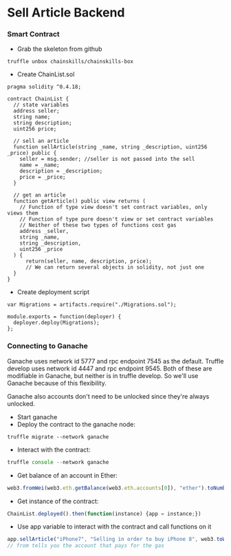 # Sell Article Backend

### Smart Contract
* Grab the skeleton from github
```
truffle unbox chainskills/chainskills-box
```
* Create ChainList.sol
```solidity
pragma solidity ^0.4.18;

contract ChainList {
  // state variables
  address seller;
  string name;
  string description;
  uint256 price;

  // sell an article
  function sellArticle(string _name, string _description, uint256 _price) public {
    seller = msg.sender; //seller is not passed into the sell
    name = _name;
    description = _description;
    price = _price;
  }

  // get an article
  function getArticle() public view returns (
    // Function of type view doesn't set contract variables, only views them
    // Function of type pure doesn't view or set contract variables
    // Neither of these two types of functions cost gas
    address _seller,
    string _name,
    string _description,
    uint256 _price
  ) {
      return(seller, name, description, price);
      // We can return several objects in solidity, not just one
  }
}
```

* Create deployment script
```solidity
var Migrations = artifacts.require("./Migrations.sol");

module.exports = function(deployer) {
  deployer.deploy(Migrations);
};
```
### Connecting to Ganache
Ganache uses network id 5777 and rpc endpoint 7545 as the default. Truffle develop uses network id 4447 and rpc endpoint 9545.
Both of these are modifiable in Ganache, but neither is in truffle develop. So we'll use Ganache because of this flexibility.  

Ganache also accounts don't need to be unlocked since they're always unlocked.  

* Start ganache
* Deploy the contract to the ganache node:
```
truffle migrate --network ganache
```

* Interact with the contract:
```javascript
truffle console --network ganache
```

* Get balance of an account in Ether:
```javascript
web3.fromWei(web3.eth.getBalance(web3.eth.accounts[0]), "ether").toNumber()
```

* Get instance of the contract:
```javascript
ChainList.deployed().then(function(instance) {app = instance;})
```

* Use app variable to interact with the contract and call functions on it
```javascript
app.sellArticle("iPhone7", "Selling in order to buy iPhone 8", web3.toWei(3, "ether"), {from:web3.eth.accounts[1]})
// from tells you the account that pays for the gas
```
